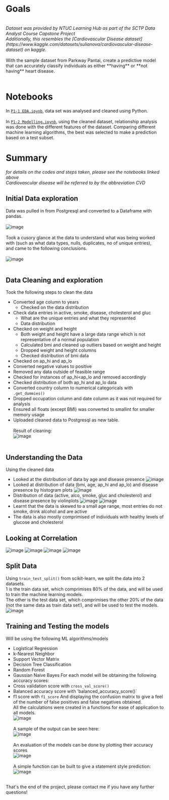 # Goals
<br>
<em>Dataset was provided by NTUC Learning Hub as part of the SCTP Data Analyst Course Capstone Project<br>
Additionally, this resembles the [Cardiovascular Disease dataset](https://www.kaggle.com/datasets/sulianova/cardiovascular-disease-dataset) on kaggle.</em>
<br><br>
With the sample dataset from Parkway Pantai, create a predictive model that can accurately classify individuals as either **having** or **not having** heart disease.<br><br>

# Notebooks
In [`P1-1 EDA.ipynb`](https://raw.githubusercontent.com/aaysl/portfolio_ay/main/Project%201%20CVD%20Prediction/P1-1%20EDA.ipynb), data set was analysed and cleaned using Python.
<br><br>
In [`P1-2 Modelling.ipynb`](https://raw.githubusercontent.com/aaysl/portfolio_ay/main/Project%201%20CVD%20Prediction/P1-2%20Modelling.ipynb), using the cleaned dataset, relationship analysis was done with the different features of the dataset. Comparing different machine learning algorithms, the best was selected to make a prediction based on a test subset.

# Summary
*for details on the codes and steps taken, please see the notebooks linked above*<br>
*Cardiovascular disease will be referred to by the abbreviation CVD*
## Initial Data exploration
Data was pulled in from Postgresql and converted to a Dataframe with pandas.<br><br>
![image](https://github.com/aaysl/portfolio_ay/assets/149126592/4411c112-b23e-4219-acb8-4ef5847cfb28)<br><br>
Took a cusory glance at the data to understand what was being worked with (such as what data types, nulls, duplicates, no of unique entries), <br>
and came to the following conclusions.<br><br>
![image](https://github.com/aaysl/portfolio_ay/assets/149126592/3ceee1ff-8a0f-4322-ad0b-b1d277690181)<br><br>
## Data Cleaning and exploration
Took the following steps to clean the data
- Converted age column to years
  - Checked on the data distribution
- Check data entries in active, smoke, disease, cholesterol and gluc
  - What are the unique entries and what they represented
  - Data distribution
- Checked on weight and height
  - Both weight and height have a large data range which is not representative of a normal population
  - Calculated bmi and cleaned up outliers based on weight and height
  - Dropped weight and height columns
  - Checked distribution of bmi data
-  Checked on ap_hi and ap_lo
  -  Converted negative values to positive
  -  Removed any data outside of feasible range
  -  Checked for instances of ap_hi<ap_lo and removed accordingly
  -  Checked distribution of both ap_hi and ap_lo data
- Converted country column to numerical categoricals with `.get_dummies()`
- Dropped occupation column and date column as it was not required for analysis
- Ensured all floats (except BMI) was converted to smallint for smaller memory usage
- Uploaded cleaned data to Postgresql as new table.<br><br>
Result of cleaning:<br>
![image](https://github.com/aaysl/portfolio_ay/assets/149126592/4f7761f9-3ad6-45ca-ae3f-b3f0256baeb4)<br><br>
## Understanding the Data
Using the cleaned data
- Looked at the distribution of data by age and disease presence
![image](https://github.com/aaysl/portfolio_ay/assets/149126592/980916d5-e580-4d8f-8b40-16fa43e75972)
- Looked at distribution of data (bmi, age, ap_hi and ap_lo) and disease presence by histogram plots
![image](https://github.com/aaysl/portfolio_ay/assets/149126592/0ab8de79-9e4f-4d02-983d-607523ba65ff)
- Distribution of data (active, alco, smoke, gluc and cholesterol) and disease presence by violinplots
![image](https://github.com/aaysl/portfolio_ay/assets/149126592/e9b7c57c-839d-4a46-81da-f2419eedd5ef)
![image](https://github.com/aaysl/portfolio_ay/assets/149126592/37a52e02-ba53-4977-941c-c4610611dee1)
- Learnt that the data is skewed to a small age range, most entries do not smoke, drink alcohol and are active
- The data is also mostly comprimised of individuals with healthy levels of glucose and cholesterol
## Looking at Correlation
![image](https://github.com/aaysl/portfolio_ay/assets/149126592/6572a908-33fe-4e18-b570-efd61c4aee66)
![image](https://github.com/aaysl/portfolio_ay/assets/149126592/cb4bcad4-ce5f-405c-8a3b-6edf0fdec323)
![image](https://github.com/aaysl/portfolio_ay/assets/149126592/47f850a5-6637-45c5-8b57-ea8647bc05ac)
![image](https://github.com/aaysl/portfolio_ay/assets/149126592/5b336063-44e7-4abe-a58a-98f36a4576c3)
## Split Data
Using `train_test_split()` from scikit-learn, we split the data into 2 datasets.<br>
1 is the train data set, which comprimises 80% of the data, and will be used to train the machine learning models.<br>
The other is the test data set, which comprimises the other 20% of the data (not the same data as train data set!), and will be used to test the models.<br>
![image](https://github.com/aaysl/portfolio_ay/assets/149126592/4e333e0f-2b84-40e4-bcc8-8927184cb390)
## Training and Testing the models
Will be using the following ML algorithms/models
- Logistical Regression
- k-Nearest Neighbor
- Support Vector Matrix
- Decision Tree Classification
- Random Forest
- Gaussian Naive Bayes
For each model will be obtaining the following accuracy scores:
- Cross validation score with `cross_val_score()`
- Balanced accuracy score with 'balanced_accuracy_score()`
- f1 score with `f1_score`
And displaying the confusion matrix to give a feel of the number of false positives and false negatives obtained.<br>
All the calculations were created in a functions for ease of application to all models.<br>
![image](https://github.com/aaysl/portfolio_ay/assets/149126592/aaae1d94-1e1f-4604-9261-1ad8fe9705e9)<br><br>
A sample of the output can be seen here:<br>
![image](https://github.com/aaysl/portfolio_ay/assets/149126592/ad9cd1aa-875d-4865-8077-ae1f2dc04075)<br><br>
An evaluation of the models can be done by plotting their accuracy scores<br>
![image](https://github.com/aaysl/portfolio_ay/assets/149126592/ccdfa25f-23bb-4e27-8c09-31b67a2e2d2e)<br><br>
A simple function can be built to give a statement style prediction:<br>
![image](https://github.com/aaysl/portfolio_ay/assets/149126592/9bd98c7a-3b54-46e0-9bce-5d5334366a69)<br><br>

That's the end of the project, please contact me if you have any further questions!










